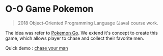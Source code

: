 # O-O Game Pokemon

> 2018 Object-Oriented Programming Language (Java) course work.

The idea was refer to [Pokemon Go](https://zh.wikipedia.org/zh-tw/%E5%AF%B6%E5%8F%AF%E5%A4%A2%E7%B3%BB%E5%88%97_(%E9%81%8A%E6%88%B2)). We extend it's concept to create this game, which allows player to chase and collect their favorite men.
  
Quick demo : [chase your man](https://youtu.be/_4bOL7QfLSE)
